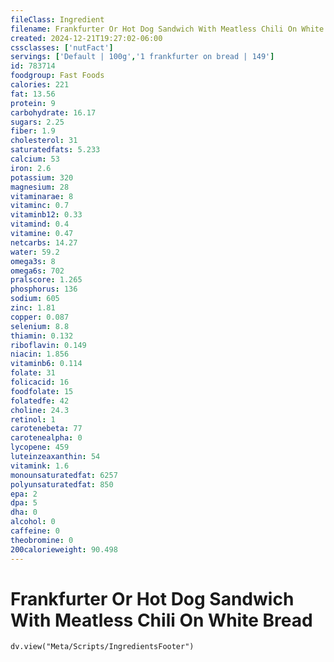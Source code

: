 ```yaml
---
fileClass: Ingredient
filename: Frankfurter Or Hot Dog Sandwich With Meatless Chili On White Bread
created: 2024-12-21T19:27:02-06:00
cssclasses: ['nutFact']
servings: ['Default | 100g','1 frankfurter on bread | 149']
id: 783714
foodgroup: Fast Foods
calories: 221
fat: 13.56
protein: 9
carbohydrate: 16.17
sugars: 2.25
fiber: 1.9
cholesterol: 31
saturatedfats: 5.233
calcium: 53
iron: 2.6
potassium: 320
magnesium: 28
vitaminarae: 8
vitaminc: 0.7
vitaminb12: 0.33
vitamind: 0.4
vitamine: 0.47
netcarbs: 14.27
water: 59.2
omega3s: 8
omega6s: 702
pralscore: 1.265
phosphorus: 136
sodium: 605
zinc: 1.81
copper: 0.087
selenium: 8.8
thiamin: 0.132
riboflavin: 0.149
niacin: 1.856
vitaminb6: 0.114
folate: 31
folicacid: 16
foodfolate: 15
folatedfe: 42
choline: 24.3
retinol: 1
carotenebeta: 77
carotenealpha: 0
lycopene: 459
luteinzeaxanthin: 54
vitamink: 1.6
monounsaturatedfat: 6257
polyunsaturatedfat: 850
epa: 2
dpa: 5
dha: 0
alcohol: 0
caffeine: 0
theobromine: 0
200calorieweight: 90.498
---
```


# Frankfurter Or Hot Dog Sandwich With Meatless Chili On White Bread

```dataviewjs
dv.view("Meta/Scripts/IngredientsFooter")
```